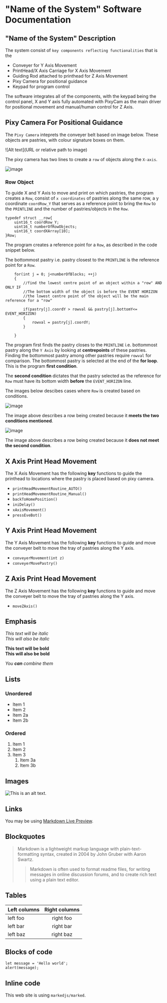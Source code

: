 # "Name of the System" Software Documentation


## "Name of the System" Description
The system consist of `key components reflecting functionalities` that is the 
  + Conveyer for Y Axis Movement
  + PrintHead/X Axis Carriage for X Axis Movement
  + Guiding Rod attached to printhead for Z Axis Movement
  + Pixy Camera for positional guidance
  + Keypad for program control

The software integrates all of the components, with the keypad being the control panel, X and Y axis fully automated with PixyCam as the main driver for positional movement and manual/human control for Z Axis.


## Pixy Camera For Positional Guidance

The `Pixy Camera` inteprets the conveyer belt based on image below. These objects are pastries, with colour signature boxes on them.

![Alt text](URL or relative path to image)

The pixy camera has two lines to create a `row` of objects along the `X-axis`.

![image](https://github.com/user-attachments/assets/afb91818-eba8-483c-b8ab-0044f4f41638)


### Row Object

To guide X and Y Axis to move and print on which pastries, the program creates a `Row`, consist of `x coordinates` of pastries along the same row, a y coordinate `coordRow_Y` that serves as a reference point to bring the `Row` to the `PRINTLINE` and the number of pastries/objects in the `Row`.

```
typedef struct __row{
	uint16_t coordRow_Y;
	uint16_t numberOfRowObjects;
	uint16_t coordXArray[10];
}Row;
```

The program creates a reference point for a `Row`, as described in the code snippet below.

The bottommost pastry i.e. pastry closest to the `PRINTLINE` is the reference point for a `Row`.

```
	for(int j = 0; j<numberOfBlocks; ++j)
	{
		//find the lowest centre point of an object within a "row" AND ONLY IF
		//The bottom width of the object is before the EVENT HORIZON
		//the lowest centre point of the object will be the main reference for a "row"
		
		if(pastry[j].coordY > rowval && pastry[j].bottomY<= EVENT_HORIZON)
		{
			rowval = pastry[j].coordY;
		}

	}
```




The program first finds the pastry closes to the `PRINTLINE` i.e. bottommost pastry along the `Y Axis` by looking at **centrepoints** of these pastries. Finding the bottommost pastry among other pastries require `rowval` for comparison. The bottommost pastry is selected at the end of the **for loop**. This is the program **first condition**.

The **second condition** dictates that the pastry selected as the reference for `Row` must have its bottom width **before** the `EVENT_HORIZON` line.

The images below descibes cases where `Row` is created based on conditions.

![image](https://github.com/user-attachments/assets/2b81a08d-3cab-48cb-a5bd-a9f3149a8530)


The image above describes a row being created because it **meets the two conditions mentioned**.

![image](https://github.com/user-attachments/assets/cf6c9175-0b26-4b7c-97d9-d18d4813af6c)



The image above describes a row being created because it **does not meet the second condition**.



## X Axis Print Head Movement

The X Axis Movement has the following **key** functions to guide the printhead to locations where the pastry is placed based on pixy camera.
    
+ `printHeadMovementRoutine_AUTO()`
+ `printHeadMovementRoutine_Manual()`
+ `backToHomePosition()`
+ `iniDelay()`
+ `xAxisMovement()`
+ `pressEveBot()`

## Y Axis Print Head Movement
The Y Axis Movement has the following **key** functions to guide and move the conveyer belt to move the tray of pastries along the Y axis.
+ `conveyerMovement(int z)`
+ `conveyerMovePastry()`


## Z Axis Print Head Movement
The Z Axis Movement has the following **key** functions to guide and move the conveyer belt to move the tray of pastries along the Y axis.
+ `moveZAxis()`


## Emphasis

*This text will be italic*  
_This will also be italic_

**This text will be bold**  
__This will also be bold__

_You **can** combine them_

## Lists

### Unordered

* Item 1
* Item 2
* Item 2a
* Item 2b

### Ordered

1. Item 1
2. Item 2
3. Item 3
    1. Item 3a
    2. Item 3b

## Images

![This is an alt text.](/image/sample.webp "This is a sample image.")

## Links

You may be using [Markdown Live Preview](https://markdownlivepreview.com/).

## Blockquotes

> Markdown is a lightweight markup language with plain-text-formatting syntax, created in 2004 by John Gruber with Aaron Swartz.
>
>> Markdown is often used to format readme files, for writing messages in online discussion forums, and to create rich text using a plain text editor.

## Tables

| Left columns  | Right columns |
| ------------- |:-------------:|
| left foo      | right foo     |
| left bar      | right bar     |
| left baz      | right baz     |

## Blocks of code

```
let message = 'Hello world';
alert(message);
```

## Inline code

This web site is using `markedjs/marked`.
